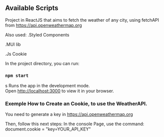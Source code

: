 ## Available Scripts

Project in ReactJS that aims to fetch the weather of any city, using fetchAPI from https://api.openweathermap.org

Also used:
.Styled Components

.MUI lib

.Js Cookie


In the project directory, you can run:

### `npm start`
s
Runs the app in the development mode.\
Open [http://localhost:3000](http://localhost:3000) to view it in your browser.

### Exemple How to Create an Cookie, to use the WeatherAPI.

You need to generate a key in https://api.openweathermap.org

Then, follow this next steps:
  In the console Page, use the command:
    document.cookie = "key=YOUR_API_KEY"
